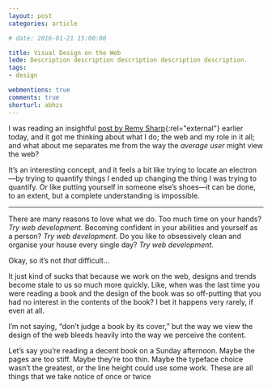 ```yaml
---
layout: post
categories: article

# date: 2016-01-21 15:00:00

title: Visual Design on the Web
lede: Description description description description description.
tags:
- design

webmentions: true
comments: true
shorturl: abhzs
---
```



I was reading an insightful [post by Remy Sharp](https://remysharp.com/2016/01/20/why-i-love-working-with-the-web){:rel="external"} earlier today, and it got me thinking about what I do; the web and my role in it all; and what about me separates me from the way the *average user* might view the web?

It’s an interesting concept, and it feels a bit like trying to locate an electron—by trying to quantify things I ended up changing the thing I was trying to quantify. Or like putting yourself in someone else’s shoes—it can be done, to an extent, but a complete understanding is impossible.


--------


There are many reasons to love what we do. Too much time on your hands? *Try web development.* Becoming confident in your abilities and yourself as a person? *Try web development.* Do you like to obsessively clean and organise your house every single day? *Try web development.*

Okay, so it’s not *that* difficult...

It just kind of sucks that because we work on the web, designs and trends become stale to us so much more quickly. Like, when was the last time you were reading a book and the design of the book was so off-putting that you had no interest in the contents of the book? I bet it happens very rarely, if even at all.

I’m not saying, <q>don’t judge a book by its cover,</q> but the way we view the design of the web bleeds heavily into the way we perceive the content.

Let’s say you’re reading a decent book on a Sunday afternoon. Maybe the pages are too stiff. Maybe they’re too thin. Maybe the typeface choice wasn’t the greatest, or the line height could use some work. These are all things that we take notice of once or twice
